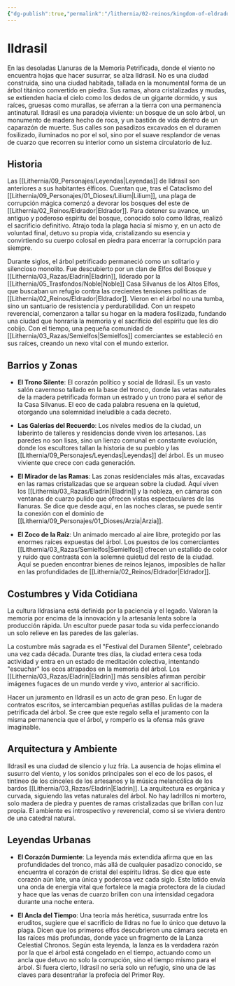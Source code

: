 ```yaml
---
{"dg-publish":true,"permalink":"/lithernia/02-reinos/kingdom-of-eldrador/ildrasil/","title":"Ildrasil","tags":["lithernia","ciudad","Eldrador"]}
---
```


# Ildrasil

En las desoladas Llanuras de la Memoria Petrificada, donde el viento no encuentra hojas que hacer susurrar, se alza Ildrasil. No es una ciudad construida, sino una ciudad habitada, tallada en la monumental forma de un árbol titánico convertido en piedra. Sus ramas, ahora cristalizadas y mudas, se extienden hacia el cielo como los dedos de un gigante dormido, y sus raíces, gruesas como murallas, se aferran a la tierra con una permanencia antinatural. Ildrasil es una paradoja viviente: un bosque de un solo árbol, un monumento de madera hecho de roca, y un bastión de vida dentro de un caparazón de muerte. Sus calles son pasadizos excavados en el duramen fosilizado, iluminados no por el sol, sino por el suave resplandor de venas de cuarzo que recorren su interior como un sistema circulatorio de luz.

## Historia

Las [[Lithernia/09_Personajes/Leyendas\|Leyendas]] de Ildrasil son anteriores a sus habitantes élficos. Cuentan que, tras el Cataclismo del [[Lithernia/09_Personajes/01_Dioses/Lilium\|Lilium]], una plaga de corrupción mágica comenzó a devorar los bosques del este de [[Lithernia/02_Reinos/Eldrador\|Eldrador]]. Para detener su avance, un antiguo y poderoso espíritu del bosque, conocido solo como Ildras, realizó el sacrificio definitivo. Atrajo toda la plaga hacia sí mismo y, en un acto de voluntad final, detuvo su propia vida, cristalizando su esencia y convirtiendo su cuerpo colosal en piedra para encerrar la corrupción para siempre.

Durante siglos, el árbol petrificado permaneció como un solitario y silencioso monolito. Fue descubierto por un clan de Elfos del Bosque y [[Lithernia/03_Razas/Eladrin\|Eladrin]], liderado por la [[Lithernia/05_Trasfondos/Noble\|Noble]] Casa Silvanus de los Altos Elfos, que buscaban un refugio contra las crecientes tensiones políticas de [[Lithernia/02_Reinos/Eldrador\|Eldrador]]. Vieron en el árbol no una tumba, sino un santuario de resistencia y perdurabilidad. Con un respeto reverencial, comenzaron a tallar su hogar en la madera fosilizada, fundando una ciudad que honraría la memoria y el sacrificio del espíritu que les dio cobijo. Con el tiempo, una pequeña comunidad de [[Lithernia/03_Razas/Semielfos\|Semielfos]] comerciantes se estableció en sus raíces, creando un nexo vital con el mundo exterior.

## Barrios y Zonas

- **El Trono Silente**: El corazón político y social de Ildrasil. Es un vasto salón cavernoso tallado en la base del tronco, donde las vetas naturales de la madera petrificada forman un estrado y un trono para el señor de la Casa Silvanus. El eco de cada palabra resuena en la quietud, otorgando una solemnidad ineludible a cada decreto.

- **Las Galerías del Recuerdo**: Los niveles medios de la ciudad, un laberinto de talleres y residencias donde viven los artesanos. Las paredes no son lisas, sino un lienzo comunal en constante evolución, donde los escultores tallan la historia de su pueblo y las [[Lithernia/09_Personajes/Leyendas\|Leyendas]] del árbol. Es un museo viviente que crece con cada generación.

- **El Mirador de las Ramas**: Las zonas residenciales más altas, excavadas en las ramas cristalizadas que se arquean sobre la ciudad. Aquí viven los [[Lithernia/03_Razas/Eladrin\|Eladrin]] y la nobleza, en cámaras con ventanas de cuarzo pulido que ofrecen vistas espectaculares de las llanuras. Se dice que desde aquí, en las noches claras, se puede sentir la conexión con el dominio de [[Lithernia/09_Personajes/01_Dioses/Arzia\|Arzia]].

- **El Zoco de la Raíz**: Un animado mercado al aire libre, protegido por las enormes raíces expuestas del árbol. Los puestos de los comerciantes [[Lithernia/03_Razas/Semielfos\|Semielfos]] ofrecen un estallido de color y ruido que contrasta con la solemne quietud del resto de la ciudad. Aquí se pueden encontrar bienes de reinos lejanos, imposibles de hallar en las profundidades de [[Lithernia/02_Reinos/Eldrador\|Eldrador]].

## Costumbres y Vida Cotidiana

La cultura Ildrasiana está definida por la paciencia y el legado. Valoran la memoria por encima de la innovación y la artesanía lenta sobre la producción rápida. Un escultor puede pasar toda su vida perfeccionando un solo relieve en las paredes de las galerías.

La costumbre más sagrada es el "Festival del Duramen Silente", celebrado una vez cada década. Durante tres días, la ciudad entera cesa toda actividad y entra en un estado de meditación colectiva, intentando "escuchar" los ecos atrapados en la memoria del árbol. Los [[Lithernia/03_Razas/Eladrin\|Eladrin]] más sensibles afirman percibir imágenes fugaces de un mundo verde y vivo, anterior al sacrificio.

Hacer un juramento en Ildrasil es un acto de gran peso. En lugar de contratos escritos, se intercambian pequeñas astillas pulidas de la madera petrificada del árbol. Se cree que este regalo sella el juramento con la misma permanencia que el árbol, y romperlo es la ofensa más grave imaginable.

## Arquitectura y Ambiente

Ildrasil es una ciudad de silencio y luz fría. La ausencia de hojas elimina el susurro del viento, y los sonidos principales son el eco de los pasos, el tintineo de los cinceles de los artesanos y la música melancólica de los bardos [[Lithernia/03_Razas/Eladrin\|Eladrin]]. La arquitectura es orgánica y curvada, siguiendo las vetas naturales del árbol. No hay ladrillos ni mortero, solo madera de piedra y puentes de ramas cristalizadas que brillan con luz propia. El ambiente es introspectivo y reverencial, como si se viviera dentro de una catedral natural.

## Leyendas Urbanas

- **El Corazón Durmiente**: La leyenda más extendida afirma que en las profundidades del tronco, más allá de cualquier pasadizo conocido, se encuentra el corazón de cristal del espíritu Ildras. Se dice que este corazón aún late, una única y poderosa vez cada siglo. Este latido envía una onda de energía vital que fortalece la magia protectora de la ciudad y hace que las venas de cuarzo brillen con una intensidad cegadora durante una noche entera.

- **El Ancla del Tiempo**: Una teoría más herética, susurrada entre los eruditos, sugiere que el sacrificio de Ildras no fue lo único que detuvo la plaga. Dicen que los primeros elfos descubrieron una cámara secreta en las raíces más profundas, donde yace un fragmento de la Lanza Celestial Chronos. Según esta leyenda, la lanza es la verdadera razón por la que el árbol está congelado en el tiempo, actuando como un ancla que detuvo no solo la corrupción, sino el tiempo mismo para el árbol. Si fuera cierto, Ildrasil no sería solo un refugio, sino una de las claves para desentrañar la profecía del Primer Rey.